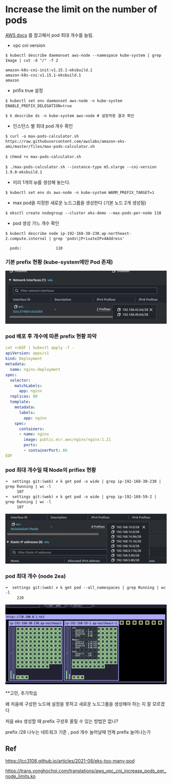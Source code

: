 # Increase the limit on the number of pods



[AWS docs](https://docs.aws.amazon.com/ko_kr/eks/latest/userguide/cni-increase-ip-addresses.html) 를 참고해서 pod 최대 개수를 늘림.





- vpc cni version

~~~
$ kubectl describe daemonset aws-node --namespace kube-system | grep Image | cut -d "/" -f 2
~~~

~~~
amazon-k8s-cni-init:v1.15.1-eksbuild.1
amazon-k8s-cni:v1.15.1-eksbuild.1
amazon
~~~

- prifix true 설정

~~~
$ kubectl set env daemonset aws-node -n kube-system ENABLE_PREFIX_DELEGATION=true
~~~

~~~
$ k describe ds -n kube-system aws-node # 설정적용 결과 확인
~~~



- 인스턴스 별 최대 pod 개수 확인

~~~
$ curl -o max-pods-calculator.sh https://raw.githubusercontent.com/awslabs/amazon-eks-ami/master/files/max-pods-calculator.sh

$ chmod +x max-pods-calculator.sh

$ ./max-pods-calculator.sh --instance-type m5.xlarge --cni-version 1.9.0-eksbuild.1
~~~

- 미리 1개의 ip를 생성해 놓는다.

~~~
$ kubectl set env ds aws-node -n kube-system WARM_PREFIX_TARGET=1
~~~

- max pod을 지정한 새로운 노드그룹을 생성한다 (기본 노드 2개 생성됨)

~~~
$ eksctl create nodegroup --cluster eks-demo --max-pods-per-node 110
~~~

- pod 생성 가느 개수 확인

~~~
$ kubectl describe node ip-192-168-30-230.ap-northeast-2.compute.internal | grep 'pods\|PrivateIPv4Address'
~~~

~~~
  pods:               110
~~~









### 기본 prefix 현황 (kube-system에만 Pod 존재)

![스크린샷 2024-01-29 오후 2.39.09](img/01.png)





### pod 배포 후 개수에 따른 prefix 현황 파악

~~~yaml
cat <<EOF | kubectl apply -f -
apiVersion: apps/v1
kind: Deployment
metadata:
  name: nginx-deployment
spec:
  selector:
    matchLabels:
      app: nginx
  replicas: 80
  template:
    metadata:
      labels:
        app: nginx
    spec:
      containers:
      - name: nginx
        image: public.ecr.aws/nginx/nginx:1.21
        ports:
        - containerPort: 80
EOF
~~~





### pod 최대 개수일 때 Node의 prifiex 현황

~~~
➜  settings git:(web) ✗ k get pod -o wide | grep ip-192-168-30-230 | grep Running | wc -l
     107
➜  settings git:(web) ✗ k get pod -o wide | grep ip-192-168-59-2 | grep Running | wc -l
     107
~~~

![스크린샷 2024-01-29 오후 2.24.50](img/02.png)







### pod 최대 개수 (node 2ea)

~~~
➜  settings git:(web) ✗ k get pod --all_namespaces | grep Running | wc -l
     220
~~~



![image-20240129143056466](img/03.png)







**고민, 추가학습

왜 처음에 구성한 노드에 설정을 못하고 새로운 노드그룹을 생성해야 하는 지 잘 모르겠다

처음 eks 생성할 때 prefix 구성후 올릴 수 있는 방법은 없나?

prefix /28 나누는 네트워크 기준 , pod 개수 늘어날때 언제 prefix 늘어나는가









## Ref



https://lcc3108.github.io/articles/2021-08/eks-too-many-pod

https://trans.yonghochoi.com/translations/aws_vpc_cni_increase_pods_per_node_limits.ko